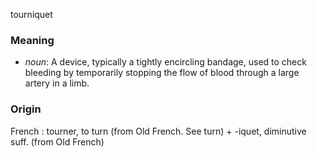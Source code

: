 tourniquet
### Meaning
+ _noun_: A device, typically a tightly encircling bandage, used to check bleeding by temporarily stopping the flow of blood through a large artery in a limb.

### Origin

French : tourner, to turn (from Old French. See turn) + -iquet, diminutive suff. (from Old French)

